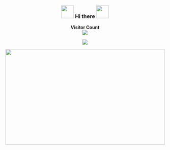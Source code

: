 <div align="center">
<h3><img src="https://media.giphy.com/media/WUlplcMpOCEmTGBtBW/giphy.gif" width="40"> Hi there <img src="https://media.giphy.com/media/WUlplcMpOCEmTGBtBW/giphy.gif" width="40"></h3>
</div>

<p align="center"> 
  <b>Visitor Count</b><br>
  <img src="https://profile-counter.glitch.me/tugbaca/count.svg" /> 
</p>

<p align="center"> 
  <a href="https://github.com/tugbaca/github-readme-stats">
  <img align="center" src="https://github-readme-stats.vercel.app/api/top-langs/?username=tugbaca&theme=tokyonight&layout=compact&langs_count=10" />
</a></p>




<p align="center">
<img src="https://media.giphy.com/media/xUA7aKLVvFU9Zbapj2/giphy.gif" width="500" height="300"> 
</p>

